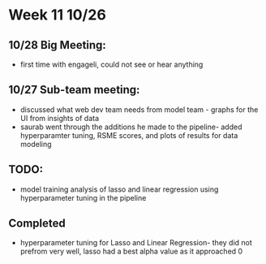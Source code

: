 # Week 11 10/26

## 10/28 Big Meeting:
  - first time with engageli, could not see or hear anything
  
## 10/27 Sub-team meeting:
  - discussed what web dev team needs from model team - graphs for the UI from insights of data
  - saurab went through the additions he made to the pipeline- added hyperparamter tuning, RSME scores, and plots of results for data modeling



## TODO:
  - model training analysis of lasso and linear regression using hyperparameter tuning in the pipeline


## Completed
  - hyperparameter tuning for Lasso and Linear Regression- they did not prefrom very well, lasso had a best alpha value as it approached 0
